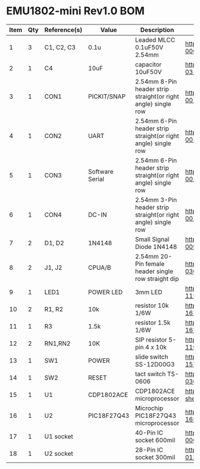 # EMU1802-mini Rev1.0 BOM
|Item|Qty|Reference(s)|Value|Description|Datasheet|
| --- | --- | --- | --- | --- | --- |
|1|3|C1, C2, C3|0.1u|Leaded MLCC 0.1uF50V 2.54mm|https://akizukidenshi.com/catalog/g/gP-00090/|
|2|1|C4|10uF|capacitor 10uF50V|https://akizukidenshi.com/catalog/g/gP-03116/|
|3|1|CON1|PICKIT/SNAP|2.54mm 8-Pin header strip straight(or right angle) single row|https://akizukidenshi.com/catalog/g/gC-00167/|
|4|1|CON2|UART|2.54mm 6-Pin header strip straight(or right angle) single row|https://akizukidenshi.com/catalog/g/gC-00167/|
|5|1|CON3|Software Serial|2.54mm 6-Pin header strip straight(or right angle) single row|https://akizukidenshi.com/catalog/g/gC-00167/|
|6|1|CON4|DC-IN|2.54mm 3-Pin header strip straight(or right angle) single row|https://akizukidenshi.com/catalog/g/gC-00167/|
|7|2|D1, D2|1N4148| Small Signal Diode 1N4148|https://akizukidenshi.com/catalog/g/gI-00941/|
|8|2|J1, J2|CPUA/B|2.54mm 20-Pin female header single row straight dip|https://akizukidenshi.com/catalog/g/gC-03077/|
|9|1|LED1|POWER LED|3mm LED|https://akizukidenshi.com/catalog/g/gI-11577/|
|10|2|R1, R2|10k|resistor 10k 1/6W|https://akizukidenshi.com/catalog/g/gR-16103/|
|11|1|R3|1.5k|resistor 1.5k 1/6W|https://akizukidenshi.com/catalog/g/gR-16152/|
|12|2|RN1,RN2|10K|SIP resistor 5-pin 4 x 10k|https://akizukidenshi.com/catalog/g/gR-11909/|
|13|1|SW1|POWER|slide switch SS-12D00G3|https://akizukidenshi.com/catalog/g/gP-15707/|
|14|1|SW2|RESET|tact switch TS-0606|https://akizukidenshi.com/catalog/g/gP-03649/|
|15|1|U1|CDP1802ACE|CDP1802ACE microprocessor|http://www.cosmacelf.com/publications/data-sheets/cdp1802.pdf|
|16|1|U2|PIC18F27Q43|Microchip PIC18F27Q43 microprocessor|https://akizukidenshi.com/catalog/g/gI-16593/|
|17|1|U1 socket||40-Pin IC socket 600mil |https://akizukidenshi.com/catalog/g/gP-00034/|
|18|1|U2 socket||28-Pin IC socket 300mil|https://akizukidenshi.com/catalog/g/gP-01339/|